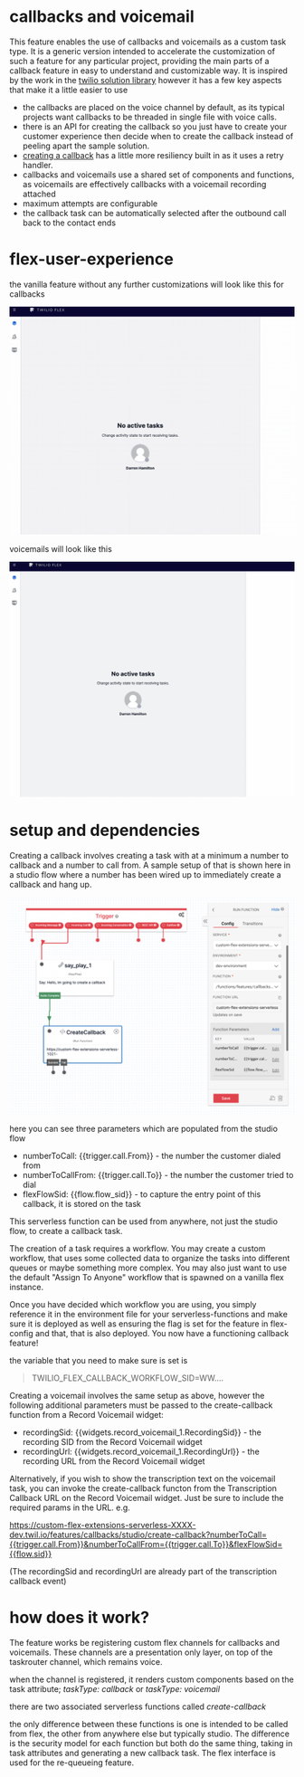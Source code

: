 # callbacks and voicemail

This feature enables the use of callbacks and voicemails as a custom task type. It is a generic version intended to accelerate the customization of such a feature for any particular project, providing the main parts of a callback feature in easy to understand and customizable way. It is inspired by the work in the [twilio solution library](https://www.twilio.com/docs/flex/solutions-library/queued-callback-and-voicemail) however it has a few key aspects that make it a little easier to use

- the callbacks are placed on the voice channel by default, as its typical projects want callbacks to be threaded in single file with voice calls.
- there is an API for creating the callback so you just have to create your customer experience then decide when to create the callback instead of peeling apart the sample solution.
- [creating a callback](../../../../serverless-functions/src/functions/features/callbacks/studio/create-callback.protected.js#L68) has a little more resiliency built in as it uses a retry handler.
- callbacks and voicemails use a shared set of components and functions, as voicemails are effectively callbacks with a voicemail recording attached
- maximum attempts are configurable
- the callback task can be automatically selected after the outbound call back to the contact ends

# flex-user-experience

the vanilla feature without any further customizations will look like this for callbacks

![alt text](screenshots/flex-user-experience.gif)

voicemails will look like this

![alt text](screenshots/flex-user-experience-vm.gif)

# setup and dependencies

Creating a callback involves creating a task with at a minimum a number to callback and a number to call from. A sample setup of that is shown here in a studio flow where a number has been wired up to immediately create a callback and hang up.

![alt text](screenshots/sample-triggering-callback.png)

here you can see three parameters which are populated from the studio flow

- numberToCall: {{trigger.call.From}} - the number the customer dialed from
- numberToCallFrom: {{trigger.call.To}} - the number the customer tried to dial
- flexFlowSid: {{flow.flow_sid}} - to capture the entry point of this callback, it is stored on the task

This serverless function can be used from anywhere, not just the studio flow, to create a callback task.

The creation of a task requires a workflow. You may create a custom workflow, that uses some collected data to organize the tasks into different queues or maybe something more complex. You may also just want to use the default "Assign To Anyone" workflow that is spawned on a vanilla flex instance.

Once you have decided which workflow you are using, you simply reference it in the environment file for your serverless-functions and make sure it is deployed as well as ensuring the flag is set for the feature in flex-config and that, that is also deployed. You now have a functioning callback feature!

the variable that you need to make sure is set is

> TWILIO_FLEX_CALLBACK_WORKFLOW_SID=WW....

Creating a voicemail involves the same setup as above, however the following additional parameters must be passed to the create-callback function from a Record Voicemail widget:

- recordingSid: {{widgets.record_voicemail_1.RecordingSid}} - the recording SID from the Record Voicemail widget
- recordingUrl: {{widgets.record_voicemail_1.RecordingUrl}} - the recording URL from the Record Voicemail widget

Alternatively, if you wish to show the transcription text on the voicemail task, you can invoke the create-callback functon from the Transcription Callback URL on the Record Voicemail widget. Just be sure to include the required params in the URL. e.g.

https://custom-flex-extensions-serverless-XXXX-dev.twil.io/features/callbacks/studio/create-callback?numberToCall={{trigger.call.From}}&numberToCallFrom={{trigger.call.To}}&flexFlowSid={{flow.sid}}

(The recordingSid and recordingUrl are already part of the transcription callback event)

# how does it work?

The feature works be registering custom flex channels for callbacks and voicemails. These channels are a presentation only layer, on top of the taskrouter channel, which remains voice.

when the channel is registered, it renders custom components based on the task attribute; _taskType: callback_ or _taskType: voicemail_

there are two associated serverless functions called _create-callback_

the only difference between these functions is one is intended to be called from flex, the other from anywhere else but typically studio. The difference is the security model for each function but both do the same thing, taking in task attributes and generating a new callback task. The flex interface is used for the re-queueing feature.
